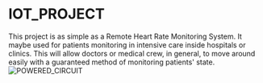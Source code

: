 # IOT_PROJECT
This project is as simple as a Remote Heart Rate Monitoring System.
It maybe used for patients monitoring in intensive care inside hospitals or clinics.
This will allow doctors or medical crew, in general, to move around easily with a guaranteed method of monitoring patients' state.
![POWERED_CIRCUIT](https://github.com/Gehad-AboElmagd/IOT_PROJECT/assets/128185404/45f70400-539b-458b-8a22-5a4016c076e9)
